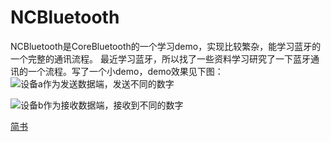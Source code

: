 # NCBluetooth
NCBluetooth是CoreBluetooth的一个学习demo，实现比较繁杂，能学习蓝牙的一个完整的通讯流程。
最近学习蓝牙，所以找了一些资料学习研究了一下蓝牙通讯的一个流程。写了一个小demo，demo效果见下图：
![设备a作为发送数据端，发送不同的数字](https://upload-images.jianshu.io/upload_images/2609892-ab096fb2ad2a2f31.gif?imageMogr2/auto-orient/strip)

![设备b作为接收数据端，接收到不同的数字](https://upload-images.jianshu.io/upload_images/2609892-3e09c8a508289a58.gif?imageMogr2/auto-orient/strip)

[简书](https://www.jianshu.com/p/18fe0cff4d4b)

